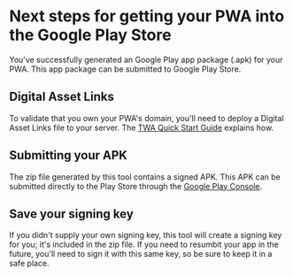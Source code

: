 # Next steps for getting your PWA into the Google Play Store
You've successfully generated an Google Play app package (.apk) for your PWA. This app package can be submitted to Google Play Store.

## Digital Asset Links

To validate that you own your PWA's domain, you'll need to deploy a Digital Asset Links file to your server. The [TWA Quick Start Guide](https://developers.google.com/web/updates/2019/08/twas-quickstart#creating-your-asset-link-file) explains how.

## Submitting your APK

The zip file generated by this tool contains a signed APK. This APK can be submitted directly to the Play Store through the [Google Play Console](https://developer.android.com/distribute/console).

## Save your signing key

If you didn't supply your own signing key, this tool will create a signing key for you; it's included in the zip file. If you need to resumbit your app in the future, you'll need to sign it with this same key, so be sure to keep it in a safe place.